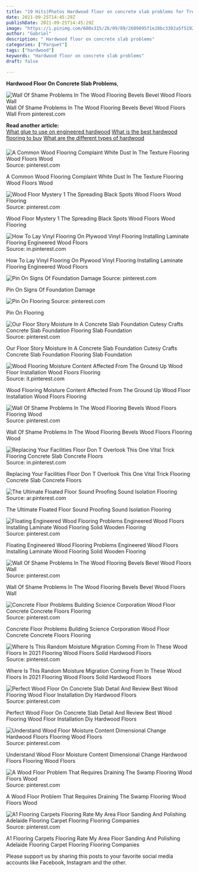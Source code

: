 ```yaml
---
title: "19 Hits|Photos Hardwood floor on concrete slab problems for Trend in 2022"
date: 2021-09-25T14:45:29Z
publishDate: 2021-09-25T14:45:29Z
image: "https://i.pinimg.com/600x315/26/09/89/2609895f1e28bc3302a5f5192d0bb350.jpg"
author: "Gabriel"
description: " Hardwood floor on concrete slab problems"
categories: ["Parquet"]
tags: ["hardwood"]
keywords: "Hardwood floor on concrete slab problems"
draft: false

---
```

<!-- Head tag Code -->
**Hardwood Floor On Concrete Slab Problems**, 

![Wall Of Shame Problems In The Wood Flooring Bevels Bevel Wood Floors Wall](https://i.pinimg.com/564x/f4/2a/91/f42a91d715015fc8fac9ea2d9a901625.jpg "Wall Of Shame Problems In The Wood Flooring Bevels Bevel Wood Floors Wall")
Wall Of Shame Problems In The Wood Flooring Bevels Bevel Wood Floors Wall From pinterest.com

**Read another article:**  
[What glue to use on engineered hardwood](/what-glue-to-use-on-engineered-hardwood/)
[What is the best hardwood flooring to buy](/what-is-the-best-hardwood-flooring-to-buy/)
[What are the different types of hardwood](/what-are-the-different-types-of-hardwood/)




### 

 


![A Common Wood Flooring Complaint White Dust In The Texture Flooring Wood Floors Wood](https://i.pinimg.com/474x/45/12/0c/45120c362fb4981ca9a1feaf7fbddb5c.jpg "A Common Wood Flooring Complaint White Dust In The Texture Flooring Wood Floors Wood")
Source: pinterest.com

A Common Wood Flooring Complaint White Dust In The Texture Flooring Wood Floors Wood  

![Wood Floor Mystery 1 The Spreading Black Spots Wood Floors Wood Flooring](https://i.pinimg.com/736x/e4/97/b5/e497b57e0ec41ba2118177a36cfcda46.jpg "Wood Floor Mystery 1 The Spreading Black Spots Wood Floors Wood Flooring")
Source: pinterest.com

Wood Floor Mystery 1 The Spreading Black Spots Wood Floors Wood Flooring  

![How To Lay Vinyl Flooring On Plywood Vinyl Flooring Installing Laminate Flooring Engineered Wood Floors](https://i.pinimg.com/originals/a8/9b/b6/a89bb6432964348433328aa65cdffcb5.jpg "How To Lay Vinyl Flooring On Plywood Vinyl Flooring Installing Laminate Flooring Engineered Wood Floors")
Source: in.pinterest.com

How To Lay Vinyl Flooring On Plywood Vinyl Flooring Installing Laminate Flooring Engineered Wood Floors  

![Pin On Signs Of Foundation Damage](https://i.pinimg.com/originals/47/25/7c/47257c1c8da761264934c8bcee2096a1.jpg "Pin On Signs Of Foundation Damage")
Source: pinterest.com

Pin On Signs Of Foundation Damage  

![Pin On Flooring](https://i.pinimg.com/736x/b9/a1/43/b9a1437aaec9b99bb6e823290d470789--floating-floor-kitchen-living.jpg "Pin On Flooring")
Source: pinterest.com

Pin On Flooring  

![Our Floor Story Moisture In A Concrete Slab Foundation Cutesy Crafts Concrete Slab Foundation Flooring Slab Foundation](https://i.pinimg.com/474x/c6/30/ce/c630ce61bc18f1c7d533b92a7d4e2d44.jpg "Our Floor Story Moisture In A Concrete Slab Foundation Cutesy Crafts Concrete Slab Foundation Flooring Slab Foundation")
Source: pinterest.com

Our Floor Story Moisture In A Concrete Slab Foundation Cutesy Crafts Concrete Slab Foundation Flooring Slab Foundation  

![Wood Flooring Moisture Content Affected From The Ground Up Wood Floor Installation Wood Floors Flooring](https://i.pinimg.com/originals/5f/3f/fd/5f3ffd6fdd933f682532560b09c03b26.jpg "Wood Flooring Moisture Content Affected From The Ground Up Wood Floor Installation Wood Floors Flooring")
Source: it.pinterest.com

Wood Flooring Moisture Content Affected From The Ground Up Wood Floor Installation Wood Floors Flooring  

![Wall Of Shame Problems In The Wood Flooring Bevels Wood Floors Flooring Wood](https://i.pinimg.com/600x315/bc/e3/a8/bce3a83a482ff310c72d893807309e6d.jpg "Wall Of Shame Problems In The Wood Flooring Bevels Wood Floors Flooring Wood")
Source: pinterest.com

Wall Of Shame Problems In The Wood Flooring Bevels Wood Floors Flooring Wood  

![Replacing Your Facilities Floor Don T Overlook This One Vital Trick Flooring Concrete Slab Concrete Floors](https://i.pinimg.com/736x/fb/c1/36/fbc13615a099f7e60788df6fc1ef16b0.jpg "Replacing Your Facilities Floor Don T Overlook This One Vital Trick Flooring Concrete Slab Concrete Floors")
Source: in.pinterest.com

Replacing Your Facilities Floor Don T Overlook This One Vital Trick Flooring Concrete Slab Concrete Floors  

![The Ultimate Floated Floor Sound Proofing Sound Isolation Flooring](https://i.pinimg.com/originals/55/78/35/557835fd23d0c824ab45bf7122be99aa.jpg "The Ultimate Floated Floor Sound Proofing Sound Isolation Flooring")
Source: ar.pinterest.com

The Ultimate Floated Floor Sound Proofing Sound Isolation Flooring  

![Floating Engineered Wood Flooring Problems Engineered Wood Floors Installing Laminate Wood Flooring Solid Wooden Flooring](https://i.pinimg.com/originals/3a/dc/b0/3adcb0ac3b1da6d7a2116adc6be809cc.jpg "Floating Engineered Wood Flooring Problems Engineered Wood Floors Installing Laminate Wood Flooring Solid Wooden Flooring")
Source: pinterest.com

Floating Engineered Wood Flooring Problems Engineered Wood Floors Installing Laminate Wood Flooring Solid Wooden Flooring  

![Wall Of Shame Problems In The Wood Flooring Bevels Bevel Wood Floors Wall](https://i.pinimg.com/564x/f4/2a/91/f42a91d715015fc8fac9ea2d9a901625.jpg "Wall Of Shame Problems In The Wood Flooring Bevels Bevel Wood Floors Wall")
Source: pinterest.com

Wall Of Shame Problems In The Wood Flooring Bevels Bevel Wood Floors Wall  

![Concrete Floor Problems Building Science Corporation Wood Floor Concrete Concrete Floors Flooring](https://i.pinimg.com/originals/aa/07/a3/aa07a3399ab08c011914b4235f33f1dc.jpg "Concrete Floor Problems Building Science Corporation Wood Floor Concrete Concrete Floors Flooring")
Source: pinterest.com

Concrete Floor Problems Building Science Corporation Wood Floor Concrete Concrete Floors Flooring  

![Where Is This Random Moisture Migration Coming From In These Wood Floors In 2021 Flooring Wood Floors Solid Hardwood Floors](https://i.pinimg.com/474x/95/48/39/954839eb84bae5764eba3cd98361e9fd.jpg "Where Is This Random Moisture Migration Coming From In These Wood Floors In 2021 Flooring Wood Floors Solid Hardwood Floors")
Source: pinterest.com

Where Is This Random Moisture Migration Coming From In These Wood Floors In 2021 Flooring Wood Floors Solid Hardwood Floors  

![Perfect Wood Floor On Concrete Slab Detail And Review Best Wood Flooring Wood Floor Installation Diy Hardwood Floors](https://i.pinimg.com/736x/00/d4/78/00d47883df3fd549f25ef05169f84826.jpg "Perfect Wood Floor On Concrete Slab Detail And Review Best Wood Flooring Wood Floor Installation Diy Hardwood Floors")
Source: pinterest.com

Perfect Wood Floor On Concrete Slab Detail And Review Best Wood Flooring Wood Floor Installation Diy Hardwood Floors  

![Understand Wood Floor Moisture Content Dimensional Change Hardwood Floors Flooring Wood Floors](https://i.pinimg.com/474x/a3/80/07/a38007473f5250feef1ec6e456f1ca2f--flooring.jpg "Understand Wood Floor Moisture Content Dimensional Change Hardwood Floors Flooring Wood Floors")
Source: pinterest.com

Understand Wood Floor Moisture Content Dimensional Change Hardwood Floors Flooring Wood Floors  

![A Wood Floor Problem That Requires Draining The Swamp Flooring Wood Floors Wood](https://i.pinimg.com/originals/0c/b0/39/0cb039a306816b717929a5dc58efba6d.jpg "A Wood Floor Problem That Requires Draining The Swamp Flooring Wood Floors Wood")
Source: pinterest.com

A Wood Floor Problem That Requires Draining The Swamp Flooring Wood Floors Wood  

![A1 Flooring Carpets Flooring Rate My Area Floor Sanding And Polishing Adelaide Flooring Carpet Flooring Flooring Companies](https://i.pinimg.com/600x315/26/09/89/2609895f1e28bc3302a5f5192d0bb350.jpg "A1 Flooring Carpets Flooring Rate My Area Floor Sanding And Polishing Adelaide Flooring Carpet Flooring Flooring Companies")
Source: pinterest.com

A1 Flooring Carpets Flooring Rate My Area Floor Sanding And Polishing Adelaide Flooring Carpet Flooring Flooring Companies  

Please support us by sharing this posts to your favorite social media accounts like Facebook, Instagram and the other.

